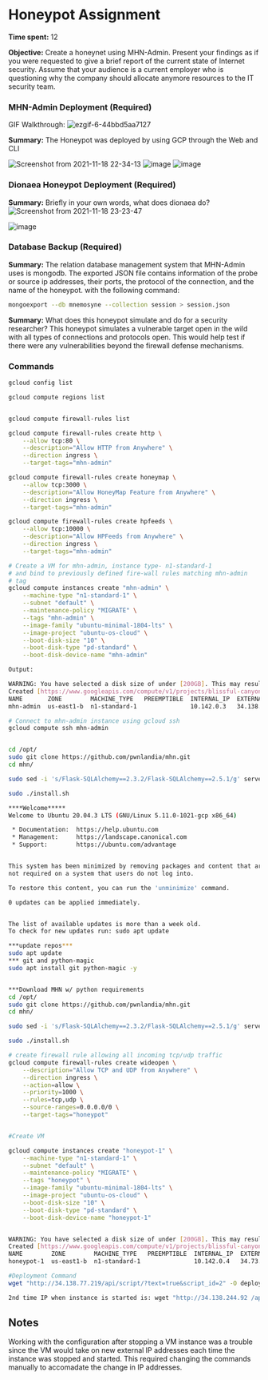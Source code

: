 # Honeypot Assignment

**Time spent:** 12 

**Objective:** Create a honeynet using MHN-Admin. Present your findings as if you were requested to give a brief report of the current state of Internet security. Assume that your audience is a current employer who is questioning why the company should allocate anymore resources to the IT security team.

### MHN-Admin Deployment (Required)
GIF Walkthrough:
![ezgif-6-44bbd5aa7127](https://user-images.githubusercontent.com/67130044/142585612-ee99036d-bfa9-4995-a0c2-188589b6f166.gif)

**Summary:** 
The Honeypot was deployed by using GCP through the Web and CLI 

![Screenshot from 2021-11-18 22-34-13](https://user-images.githubusercontent.com/67130044/142576614-081f56ee-29fe-469a-972c-4c02f967dd31.png)
![image](https://user-images.githubusercontent.com/67130044/142576669-ee716992-8208-4b63-af2c-7cbbb180b85c.png)
![image](https://user-images.githubusercontent.com/67130044/142582490-3f7ab8ba-8328-44af-a883-56f7c97c5e7e.png)


### Dionaea Honeypot Deployment (Required)

**Summary:** Briefly in your own words, what does dionaea do?
![Screenshot from 2021-11-18 23-23-47](https://user-images.githubusercontent.com/67130044/142583161-6f2fde24-ba95-40bd-ba9e-50decd746e7d.png)

![image](https://user-images.githubusercontent.com/67130044/142578118-2d476273-d0f3-436b-97da-eb0bcadddbdc.png)

### Database Backup (Required) 

**Summary:** 
The relation database management system that MHN-Admin uses is mongodb. The exported JSON file contains information of the probe or source ip addresses, their ports, the protocol of the connection, and the name of the honeypot. 
with the following command:
```bash
mongoexport --db mnemosyne --collection session > session.json
```


**Summary:** What does this honeypot simulate and do for a security researcher?
This honeypot simulates a vulnerable target open in the wild with all types of connections and protocols open. This would help test if there were any vulnerabilities beyond the firewall defense mechanisms.


### Commands

```bash
gcloud config list

gcloud compute regions list


gcloud compute firewall-rules list

gcloud compute firewall-rules create http \
    --allow tcp:80 \
    --description="Allow HTTP from Anywhere" \
    --direction ingress \
    --target-tags="mhn-admin"

gcloud compute firewall-rules create honeymap \
    --allow tcp:3000 \
    --description="Allow HoneyMap Feature from Anywhere" \
    --direction ingress \
    --target-tags="mhn-admin"

gcloud compute firewall-rules create hpfeeds \
    --allow tcp:10000 \
    --description="Allow HPFeeds from Anywhere" \
    --direction ingress \
    --target-tags="mhn-admin"

# Create a VM for mhn-admin, instance type- n1-standard-1
# and bind to previously defined fire-wall rules matching mhn-admin
# tag
gcloud compute instances create "mhn-admin" \
    --machine-type "n1-standard-1" \
    --subnet "default" \
    --maintenance-policy "MIGRATE" \
    --tags "mhn-admin" \
    --image-family "ubuntu-minimal-1804-lts" \
    --image-project "ubuntu-os-cloud" \
    --boot-disk-size "10" \
    --boot-disk-type "pd-standard" \
    --boot-disk-device-name "mhn-admin"

Output:

WARNING: You have selected a disk size of under [200GB]. This may result in poor I/O performance. For more information, see: https://developers.google.com/compute/docs/disks#performance.
Created [https://www.googleapis.com/compute/v1/projects/blissful-canyon-332005/zones/us-east1-b/instances/mhn-admin].
NAME       ZONE        MACHINE_TYPE   PREEMPTIBLE  INTERNAL_IP  EXTERNAL_IP    STATUS
mhn-admin  us-east1-b  n1-standard-1               10.142.0.3   34.138.77.219  RUNNING

# Connect to mhn-admin instance using gcloud ssh
gcloud compute ssh mhn-admin


cd /opt/
sudo git clone https://github.com/pwnlandia/mhn.git
cd mhn/

sudo sed -i 's/Flask-SQLAlchemy==2.3.2/Flask-SQLAlchemy==2.5.1/g' server/requirements.txt

sudo ./install.sh

****Welcome*****
Welcome to Ubuntu 20.04.3 LTS (GNU/Linux 5.11.0-1021-gcp x86_64)

 * Documentation:  https://help.ubuntu.com
 * Management:     https://landscape.canonical.com
 * Support:        https://ubuntu.com/advantage


This system has been minimized by removing packages and content that are
not required on a system that users do not log into.

To restore this content, you can run the 'unminimize' command.

0 updates can be applied immediately.


The list of available updates is more than a week old.
To check for new updates run: sudo apt update

***update repos***
sudo apt update
*** git and python-magic 
sudo apt install git python-magic -y


***Download MHN w/ python requirements
cd /opt/
sudo git clone https://github.com/pwnlandia/mhn.git
cd mhn/

sudo sed -i 's/Flask-SQLAlchemy==2.3.2/Flask-SQLAlchemy==2.5.1/g' server/requirements.txt

sudo ./install.sh

# create firewall rule allowing all incoming tcp/udp traffic
gcloud compute firewall-rules create wideopen \
    --description="Allow TCP and UDP from Anywhere" \
    --direction ingress \
    --action=allow \
    --priority=1000 \
    --rules=tcp,udp \
    --source-ranges=0.0.0.0/0 \
    --target-tags="honeypot"


#Create VM

gcloud compute instances create "honeypot-1" \
    --machine-type "n1-standard-1" \
    --subnet "default" \
    --maintenance-policy "MIGRATE" \
    --tags "honeypot" \
    --image-family "ubuntu-minimal-1804-lts" \
    --image-project "ubuntu-os-cloud" \
    --boot-disk-size "10" \
    --boot-disk-type "pd-standard" \
    --boot-disk-device-name "honeypot-1"


WARNING: You have selected a disk size of under [200GB]. This may result in poor I/O performance. For more information, see: https://developers.google.com/compute/docs/disks#performance.
Created [https://www.googleapis.com/compute/v1/projects/blissful-canyon-332005/zones/us-east1-b/instances/honeypot-1].
NAME        ZONE        MACHINE_TYPE   PREEMPTIBLE  INTERNAL_IP  EXTERNAL_IP    STATUS
honeypot-1  us-east1-b  n1-standard-1               10.142.0.4   34.73.181.208  RUNNING

#Deployment Command
wget "http://34.138.77.219/api/script/?text=true&script_id=2" -O deploy.sh && sudo bash deploy.sh http://34.138.77.219 FkO6KMHd

2nd time IP when instance is started is: wget "http://34.138.244.92 /api/script/?text=true&script_id=2" -O deploy.sh && sudo bash deploy.sh http://34.138.244.92  FkO6KMHd
```
## Notes

Working with the configuration after stopping a VM instance was a trouble since the VM would take on new external IP addresses each time the instance was stopped and started. This required changing the commands manually to accomadate the change in IP addresses. 
